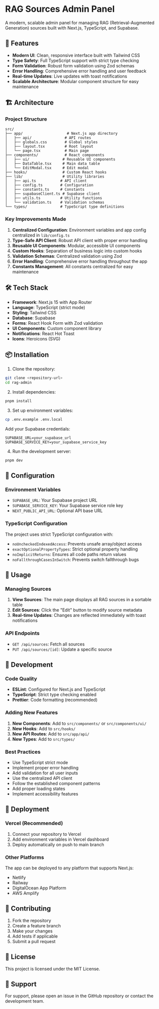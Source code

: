 # RAG Sources Admin Panel

A modern, scalable admin panel for managing RAG (Retrieval-Augmented Generation) sources built with Next.js, TypeScript, and Supabase.

## 🚀 Features

- **Modern UI**: Clean, responsive interface built with Tailwind CSS
- **Type Safety**: Full TypeScript support with strict type checking
- **Form Validation**: Robust form validation using Zod schemas
- **Error Handling**: Comprehensive error handling and user feedback
- **Real-time Updates**: Live updates with toast notifications
- **Scalable Architecture**: Modular component structure for easy maintenance

## 🏗️ Architecture

### Project Structure

```
src/
├── app/                    # Next.js app directory
│   ├── api/               # API routes
│   ├── globals.css        # Global styles
│   ├── layout.tsx         # Root layout
│   └── page.tsx           # Main page
├── components/            # React components
│   ├── ui/               # Reusable UI components
│   ├── DataTable.tsx     # Main data table
│   └── EditModal.tsx     # Edit modal
├── hooks/                # Custom React hooks
├── lib/                  # Utility libraries
│   ├── api.ts           # API client
│   ├── config.ts        # Configuration
│   ├── constants.ts     # Constants
│   ├── supabaseClient.ts # Supabase client
│   ├── utils.ts         # Utility functions
│   └── validation.ts    # Validation schemas
└── types/               # TypeScript type definitions
```

### Key Improvements Made

1. **Centralized Configuration**: Environment variables and app config centralized in `lib/config.ts`
2. **Type-Safe API Client**: Robust API client with proper error handling
3. **Reusable UI Components**: Modular, accessible UI components
4. **Custom Hooks**: Separation of business logic into custom hooks
5. **Validation Schemas**: Centralized validation using Zod
6. **Error Handling**: Comprehensive error handling throughout the app
7. **Constants Management**: All constants centralized for easy maintenance

## 🛠️ Tech Stack

- **Framework**: Next.js 15 with App Router
- **Language**: TypeScript (strict mode)
- **Styling**: Tailwind CSS
- **Database**: Supabase
- **Forms**: React Hook Form with Zod validation
- **UI Components**: Custom component library
- **Notifications**: React Hot Toast
- **Icons**: Heroicons (SVG)

## 📦 Installation

1. Clone the repository:
```bash
git clone <repository-url>
cd rag-admin
```

2. Install dependencies:
```bash
pnpm install
```

3. Set up environment variables:
```bash
cp .env.example .env.local
```

Add your Supabase credentials:
```env
SUPABASE_URL=your_supabase_url
SUPABASE_SERVICE_KEY=your_supabase_service_key
```

4. Run the development server:
```bash
pnpm dev
```

## 🔧 Configuration

### Environment Variables

- `SUPABASE_URL`: Your Supabase project URL
- `SUPABASE_SERVICE_KEY`: Your Supabase service role key
- `NEXT_PUBLIC_API_URL`: Optional API base URL

### TypeScript Configuration

The project uses strict TypeScript configuration with:
- `noUncheckedIndexedAccess`: Prevents unsafe array/object access
- `exactOptionalPropertyTypes`: Strict optional property handling
- `noImplicitReturns`: Ensures all code paths return values
- `noFallthroughCasesInSwitch`: Prevents switch fallthrough bugs

## 🎯 Usage

### Managing Sources

1. **View Sources**: The main page displays all RAG sources in a sortable table
2. **Edit Sources**: Click the "Edit" button to modify source metadata
3. **Real-time Updates**: Changes are reflected immediately with toast notifications

### API Endpoints

- `GET /api/sources`: Fetch all sources
- `PUT /api/sources/[id]`: Update a specific source

## 🧪 Development

### Code Quality

- **ESLint**: Configured for Next.js and TypeScript
- **TypeScript**: Strict type checking enabled
- **Prettier**: Code formatting (recommended)

### Adding New Features

1. **New Components**: Add to `src/components/` or `src/components/ui/`
2. **New Hooks**: Add to `src/hooks/`
3. **New API Routes**: Add to `src/app/api/`
4. **New Types**: Add to `src/types/`

### Best Practices

- Use TypeScript strict mode
- Implement proper error handling
- Add validation for all user inputs
- Use the centralized API client
- Follow the established component patterns
- Add proper loading states
- Implement accessibility features

## 🚀 Deployment

### Vercel (Recommended)

1. Connect your repository to Vercel
2. Add environment variables in Vercel dashboard
3. Deploy automatically on push to main branch

### Other Platforms

The app can be deployed to any platform that supports Next.js:
- Netlify
- Railway
- DigitalOcean App Platform
- AWS Amplify

## 📝 Contributing

1. Fork the repository
2. Create a feature branch
3. Make your changes
4. Add tests if applicable
5. Submit a pull request

## 📄 License

This project is licensed under the MIT License.

## 🤝 Support

For support, please open an issue in the GitHub repository or contact the development team.
